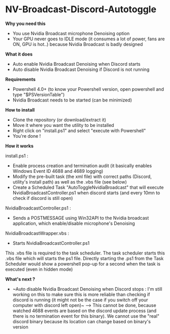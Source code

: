 # NV-Broadcast-Discord-Autotoggle

**Why you need this**
- You use Nvidia Broadcast microphone Denoising option
- Your GPU never goes to IDLE mode (it consumes a lot of power, fans are ON, GPU is hot..) because Nvidia Broadcast is badly designed

**What it does**
- Auto enable Nvidia Broadcast Denoising when Discord starts
- Auto disable Nvidia Broadcast Denoising if Discord is not running

**Requirements**
- Powershell 4.0+ (to know your Powershell version, open powershell and type "$PSVersionTable")
- Nvidia Broadcast needs to be started (can be minimized)

**How to install**
- Clone the repository (or download/extract it)
- Move it where you want the utility to be installed
- Right click on "install.ps1" and select "execute with Powershell"
- You're done !

**How it works**

install.ps1 :
- Enable process creation and termination audit (it basically enables Windows Event ID 4688 and 4689 logging)
- Modify the pre-built task (the xml file) with correct paths (Discord, utility's install path) as well as the .vbs file (see below)
- Create a Scheduled Task "AutoToggleNvidiaBroadcast" that will execute NvidiaBroadcastController.ps1 when discord starts (and every 10mn to check if discord is still open)


NvidiaBroadcastController.ps1 :
- Sends a POSTMESSAGE using Win32API to the Nvidia broadcast application, which enable/disable microphone's Denoising


NvidiaBroadcastWrapper.vbs :
- Starts NvidiaBroadcastController.ps1


This .vbs file is required to the task scheduler. The task scheduler starts this .vbs file which will starts the ps1 file. Directly starting the .ps1 from the Task Scheduler would show a powershell pop-up for a second when the task is executed (even in hidden mode)

**What's next ?**
- ~Auto disable Nvidia Broadcast Denoising when Discord stops : I'm still working on this to make sure this is more reliable than checking if discord is running (it might not be the case if you switch off your computer with discord left open)~ --> This cannot be done, because watched 4688 events are based on the discord update process (and there is no termination event for this binary). We cannot use the "real" discord binary because its location can change based on binary's version
